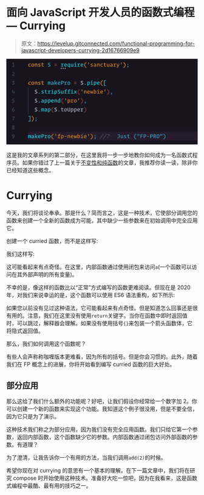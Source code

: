# 面向 JavaScript 开发人员的函数式编程— Currying

> 原文：<https://levelup.gitconnected.com/functional-programming-for-javascript-developers-currying-2d16766909e9>

![](img/d480e86315e3e41e607602d6c76dbcdb.png)

这是我的文章系列的第二部分，在这里我将一步一步地教你如何成为一名函数式程序员。如果你错过了上一篇关于[不变性和纯函数](/functional-programming-for-javascript-developers-669c3db705f0?source=friends_link&sk=8a55283f8ea071e3a8a10bc8c4e92b78)的文章，我推荐你读一读，除非你已经知道这些概念。

# Currying

今天，我们将谈论奉承。那是什么？简而言之，这是一种技术，它使部分调用您的函数来创建一个全新的函数成为可能，其中缺少一些参数来在初始调用中完全应用它。

创建一个 curried 函数，而不是这样写:

我们这样写:

这可能看起来有点奇怪。在这里，内部函数通过使用闭包来访问`a`(一个函数可以访问在其外部声明的所有变量)。

不幸的是，像这样的函数比以“正常”方式编写的函数更难阅读。但现在是 2020 年，对我们来说幸运的是，这个函数可以使用 ES6 语法重构，如下所示:

如果您以前没有见过这种语法，它可能看起来有点奇怪。但是知道怎么回事还是很有用的。注意，我们在这里没有使用`return`关键字。当你在函数中即时返回值时，可以跳过，解释器会理解。如果没有使用括号`{}`来包装一个箭头函数体，它将隐式返回值。

那么，我们如何调用这个函数呢？

有些人会声称称咖喱版本更难看，因为所有的括号。但是你会习惯的。此外，随着我们在 FP 概念上的进展，你将开始看到编写 curried 函数的巨大好处。

## 部分应用

那么这给了我们什么额外的功能呢？好吧，让我们假设你经常给一个数字加 2。你可以创建一个新的函数来实现这个功能。我知道这个例子很没用，但是不要全信，因为它只是为了演示。

这种技术我们称之为部分应用，因为我们没有完全应用函数。我们只给它第一个参数，返回内部函数，这个函数缺少它的参数。内部函数通过闭包访问外部函数的参数。有道理？

为了澄清，让我告诉你一个有用的方法，当我们调用`add(2)`的时候。

希望你现在对 currying 的意思有一个基本的理解。在下一篇文章中，我们将在研究 compose 时开始使用这种技术。准备好大吃一惊吧，因为在我看来，这是函数式编程中最酷、最有用的技巧之一。